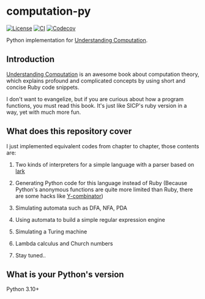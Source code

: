 # computation-py

[![License](https://img.shields.io/github/license/kigawas/computation-py.svg)](https://github.com/kigawas/computation-py)
[![CI](https://img.shields.io/github/actions/workflow/status/kigawas/computation-py/ci.yml?branch=master)](https://github.com/kigawas/computation-py/actions)
[![Codecov](https://img.shields.io/codecov/c/github/kigawas/computation-py.svg)](https://codecov.io/gh/kigawas/computation-py)

Python implementation for [Understanding Computation](http://computationbook.com/).

## Introduction

[Understanding Computation](http://computationbook.com/) is an awesome book about computation theory, which explains profound and complicated concepts by using short and concise Ruby code snippets.

I don't want to evangelize, but if you are curious about how a program functions, you must read this book. It's just like SICP's ruby version in a way, yet with much more fun.

## What does this repository cover

I just implemented equivalent codes from chapter to chapter, those contents are:

1. Two kinds of interpreters for a simple language with a parser based on [lark](https://github.com/lark-parser/lark)

2. Generating Python code for this language instead of Ruby (Because Python's anonymous functions are quite more limited than Ruby, there are some hacks like [Y-combinator](https://kigawas.me/posts/y-combinator-in-python/))

3. Simulating automata such as DFA, NFA, PDA

4. Using automata to build a simple regular expression engine

5. Simulating a Turing machine

6. Lambda calculus and Church numbers

7. Stay tuned..

## What is your Python's version

Python 3.10+
